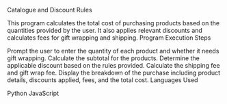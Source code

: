 Catalogue and Discount Rules

This program calculates the total cost of purchasing products based on the quantities provided by the user. It also applies relevant discounts and calculates fees for gift wrapping and shipping.
Program Execution Steps

Prompt the user to enter the quantity of each product and whether it needs gift wrapping.
Calculate the subtotal for the products.
Determine the applicable discount based on the rules provided.
Calculate the shipping fee and gift wrap fee.
Display the breakdown of the purchase including product details, discounts applied, fees, and the total cost.
Languages Used

Python
JavaScript
